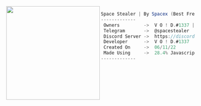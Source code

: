 <img align="left" src="https://cdn.discordapp.com/attachments/951925116227436624/951928844179345488/a_784207f09bfed6210be3fc12eb6c66d5.gif" width="250" /> 

```csharp
Space Stealer | By Spacex (Best Free Stealer ?!)
-------------
 Owners         ->  V O ! D.#1337 | exploit#1337 | ClutchR#0204 | Kropz#9862
 Telegram       ->  @spacestealer
 Discord Server ->  https://discord.gg/6uA3Cyx3nU
 Developer      ->  V O ! D.#1337
 Created On     ->  06/11/22
 Made Using     ->  28.4% Javascript | 71.6% Node.js
-------------
```
